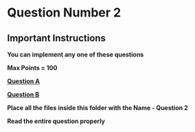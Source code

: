 # Question Number 2

## Important Instructions 


**You can implement any one of these questions**

**Max Points = 100**

**[Question A](https://docs.google.com/document/d/161Q7uWh-sgCsFgLSe6Avkc9PsA6AAt4Ajcgng3jy7JA/edit?usp=sharing)**

**[Question B](https://docs.google.com/document/d/1_YE9wCfzZ6nx2Jw_N5nVtQ5VMLY2O73C23noc-L23DI/edit?usp=sharing)**

**Place all the files inside this folder with the Name - Question 2**

**Read the entire question properly**

